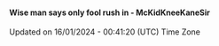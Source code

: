 #### Wise man says only fool rush in - McKidKneeKaneSir
Updated on 16/01/2024 - 00:41:20 (UTC) Time Zone

